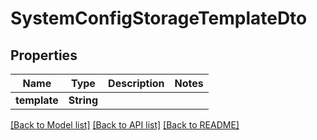 # SystemConfigStorageTemplateDto

## Properties
Name | Type | Description | Notes
------------ | ------------- | ------------- | -------------
**template** | **String** |  | 

[[Back to Model list]](../README.md#documentation-for-models) [[Back to API list]](../README.md#documentation-for-api-endpoints) [[Back to README]](../README.md)



